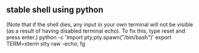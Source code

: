 ## stable shell using python
(Note that if the shell dies, any input in your own terminal will not be visible (as a result of having disabled terminal echo). To fix this, type reset and press enter.)
python -c 'import pty;pty.spawn("/bin/bash")'
export TERM=xterm
stty raw -echo; fg
